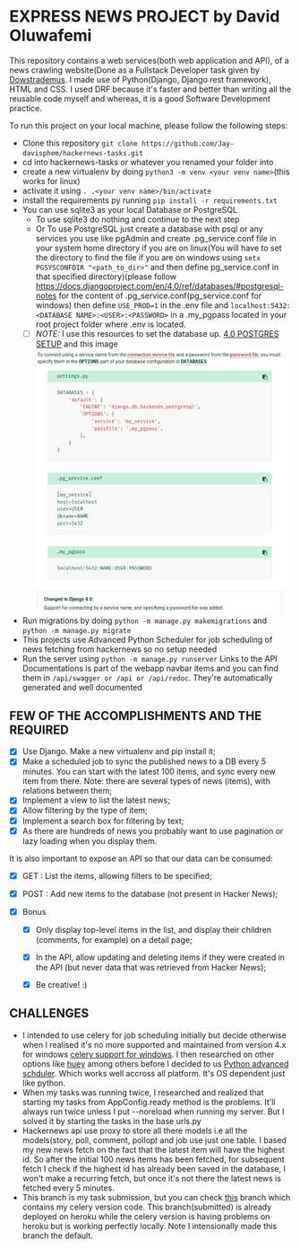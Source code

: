 # EXPRESS NEWS PROJECT by David Oluwafemi

This repository contains a web services(both web application and API), of a news crawling website(Done as a Fullstack Developer task given by [Dowstrademus](https://www.drattraderapp.com/).
I made use of Python(Django, Django rest framework), HTML and CSS. I used DRF because it's faster and better than writing all the reusable code myself and whereas, it is a good Software Development practice.

To run this project on your local machine, please follow the following steps:

* Clone this repository ```git clone https://github.com/Jay-davisphem/hackernews-tasks.git```
* cd into hackernews-tasks or whatever you renamed your folder into
* create a new virtualenv by doing ```python3 -m venv <your venv name>```(this works for linux)
* activate it using ```. .<your venv name>/bin/activate```
* install the requirements py running ```pip install -r requirements.txt```
* You can use sqlite3 as your local Database or PostgreSQL
  * To use sqlite3 do nothing and continue to the next step
  * Or To use PostgreSQL just create a database with psql or any services you use like pgAdmin and create .pg_service.conf file in your system home directory if you are on linux(You will have to set the directory to find the file if you are on windows using ```setx PGSYSCONFDIR "<path_to_dir>"``` and then define pg_service.conf in that specified directory)(please follow https://docs.djangoproject.com/en/4.0/ref/databases/#postgresql-notes for the content of .pg_service.conf(pg_service.conf for windows) then define ```USE_PROD=1``` in the .env file and ```localhost:5432:<DATABASE NAME>:<USER>:<PASSWORD>``` in a .my_pgpass located in your root project folder where .env is located.
  - [ ] *NOTE:* I use this resources to set the database up. [4.0 POSTGRES SETUP](https://docs.djangoproject.com/en/4.0/ref/databases/#postgresql-notes) and this image
  ![POSTGRES SETTING IMAGE](/static/img/database_guide.png)

* Run migrations by doing ```python -m manage.py makemigrations``` and ```python -m manage.py migrate```
* This projects use Advanced Python Scheduler for job scheduling of news fetching from hackernews so no setup needed
* Run the server using ```python -m manage.py runserver```
Links to the API Documentations is part of the webapp navbar items and you can find them in ```/api/swagger or /api or /api/redoc```. They're  automatically generated and well documented


## FEW OF THE ACCOMPLISHMENTS AND THE REQUIRED

  - [x] Use Django. Make a new virtualenv and pip install it;
  - [x] Make a scheduled job to sync the published news to a DB every 5 minutes. You can start with the latest 100 items, and sync every new item from there. Note: there are several types of news (items), with relations between them;
  - [x] Implement a view to list the latest news;
  - [x] Allow filtering by the type of item;
  - [x] Implement a search box for filtering by text;
  - [x] As there are hundreds of news you probably want to use pagination or lazy loading when you display them.

It is also important to expose an API so that our data can be consumed:

  - [x] GET  : List the items, allowing filters to be specified;
  - [x] POST  : Add new items to the database (not present in Hacker News);

- [x] Bonus

  - [x] Only display top-level items in the list, and display their children (comments, for example) on a detail page;
  - [x] In the API, allow updating and deleting items if they were created in the API (but never data that was retrieved from Hacker News);
  - [x] Be creative! :)
  
  
## CHALLENGES
* I intended to use celery for job scheduling initially but decide otherwise when I realised it's no more supported and maintained from version 4.x for windows [celery support for windows](https://docs.celeryq.dev/en/stable/faq.html#windows). I then researched on other options like [huey](https://huey.readthedocs.io/en/latest/) among others before I decided to us [Python advanced schduler](https://apscheduler.readthedocs.io/en/3.x/). Which works well accross all platform. It's OS dependent just like python.
* When my tasks was running twice, I researched and realized that starting my tasks from AppConfig.ready method is the problems. It'll always run twice unless I put --noreload when running my server. But I solved it by starting the tasks in the base urls.py
* Hackernews api use proxy to store all there models i.e all the models(story, poll, comment, pollopt and job use just one table. I based my new news fetch on the fact that the latest item will have the highest id. So after the initial 100 news items has been fetched, for subsequent fetch I check if the highest id has already been saved in the database, I won't make a recurring fetch, but once it's not there the latest news is fetched every 5 minutes.
* This branch is my task submission, but you can check [this](https://github.com/Jay-davisphem/hackernews-tasks/tree/main) branch which contains my celery version code. This branch(submitted) is already deployed on heroku while the celery version is having problems on heroku but is working perfectly locally.
Note I intensionally made this branch the default.
